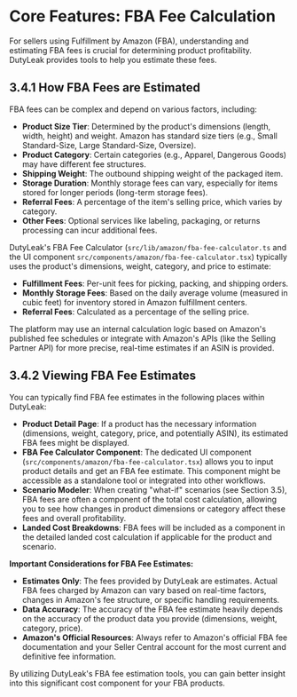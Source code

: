 # Core Features: FBA Fee Calculation

For sellers using Fulfillment by Amazon (FBA), understanding and estimating FBA fees is crucial for determining product profitability. DutyLeak provides tools to help you estimate these fees.

## 3.4.1 How FBA Fees are Estimated

FBA fees can be complex and depend on various factors, including:

*   **Product Size Tier**: Determined by the product's dimensions (length, width, height) and weight. Amazon has standard size tiers (e.g., Small Standard-Size, Large Standard-Size, Oversize).
*   **Product Category**: Certain categories (e.g., Apparel, Dangerous Goods) may have different fee structures.
*   **Shipping Weight**: The outbound shipping weight of the packaged item.
*   **Storage Duration**: Monthly storage fees can vary, especially for items stored for longer periods (long-term storage fees).
*   **Referral Fees**: A percentage of the item's selling price, which varies by category.
*   **Other Fees**: Optional services like labeling, packaging, or returns processing can incur additional fees.

DutyLeak's FBA Fee Calculator (`src/lib/amazon/fba-fee-calculator.ts` and the UI component `src/components/amazon/fba-fee-calculator.tsx`) typically uses the product's dimensions, weight, category, and price to estimate:
*   **Fulfillment Fees**: Per-unit fees for picking, packing, and shipping orders.
*   **Monthly Storage Fees**: Based on the daily average volume (measured in cubic feet) for inventory stored in Amazon fulfillment centers.
*   **Referral Fees**: Calculated as a percentage of the selling price.

The platform may use an internal calculation logic based on Amazon's published fee schedules or integrate with Amazon's APIs (like the Selling Partner API) for more precise, real-time estimates if an ASIN is provided.

## 3.4.2 Viewing FBA Fee Estimates

You can typically find FBA fee estimates in the following places within DutyLeak:

*   **Product Detail Page**: If a product has the necessary information (dimensions, weight, category, price, and potentially ASIN), its estimated FBA fees might be displayed.
*   **FBA Fee Calculator Component**: The dedicated UI component (`src/components/amazon/fba-fee-calculator.tsx`) allows you to input product details and get an FBA fee estimate. This component might be accessible as a standalone tool or integrated into other workflows.
*   **Scenario Modeler**: When creating "what-if" scenarios (see Section 3.5), FBA fees are often a component of the total cost calculation, allowing you to see how changes in product dimensions or category affect these fees and overall profitability.
*   **Landed Cost Breakdowns**: FBA fees will be included as a component in the detailed landed cost calculation if applicable for the product and scenario.

**Important Considerations for FBA Fee Estimates:**
*   **Estimates Only**: The fees provided by DutyLeak are estimates. Actual FBA fees charged by Amazon can vary based on real-time factors, changes in Amazon's fee structure, or specific handling requirements.
*   **Data Accuracy**: The accuracy of the FBA fee estimate heavily depends on the accuracy of the product data you provide (dimensions, weight, category, price).
*   **Amazon's Official Resources**: Always refer to Amazon's official FBA fee documentation and your Seller Central account for the most current and definitive fee information.

By utilizing DutyLeak's FBA fee estimation tools, you can gain better insight into this significant cost component for your FBA products.
